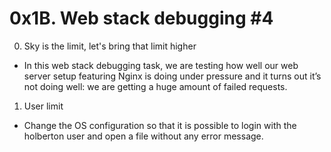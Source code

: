 # 0x1B. Web stack debugging #4

0. Sky is the limit, let's bring that limit higher
- In this web stack debugging task, we are testing how well our web server
setup featuring Nginx is doing under pressure and it turns out it’s not doing well:
we are getting a huge amount of failed requests. 


1. User limit
- Change the OS configuration so that it is possible to login with the
holberton user and open a file without any error message.

